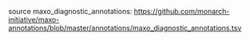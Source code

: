 source maxo_diagnostic_annotations: https://github.com/monarch-initiative/maxo-annotations/blob/master/annotations/maxo_diagnostic_annotations.tsv

